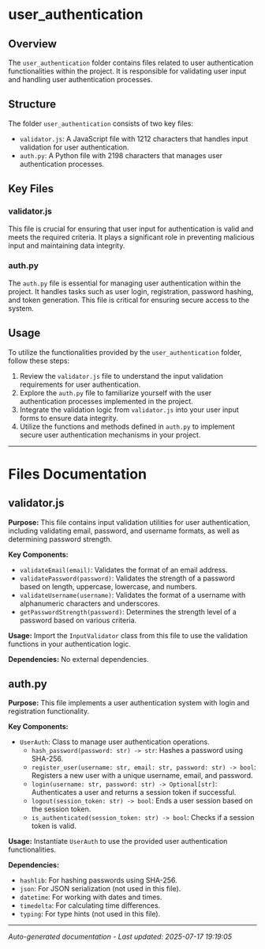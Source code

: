 # user_authentication

## Overview
The `user_authentication` folder contains files related to user authentication functionalities within the project. It is responsible for validating user input and handling user authentication processes.

## Structure
The folder `user_authentication` consists of two key files:
- `validator.js`: A JavaScript file with 1212 characters that handles input validation for user authentication.
- `auth.py`: A Python file with 2198 characters that manages user authentication processes.

## Key Files
### validator.js
This file is crucial for ensuring that user input for authentication is valid and meets the required criteria. It plays a significant role in preventing malicious input and maintaining data integrity.

### auth.py
The `auth.py` file is essential for managing user authentication within the project. It handles tasks such as user login, registration, password hashing, and token generation. This file is critical for ensuring secure access to the system.

## Usage
To utilize the functionalities provided by the `user_authentication` folder, follow these steps:
1. Review the `validator.js` file to understand the input validation requirements for user authentication.
2. Explore the `auth.py` file to familiarize yourself with the user authentication processes implemented in the project.
3. Integrate the validation logic from `validator.js` into your user input forms to ensure data integrity.
4. Utilize the functions and methods defined in `auth.py` to implement secure user authentication mechanisms in your project.

---

# Files Documentation

## validator.js

**Purpose:** This file contains input validation utilities for user authentication, including validating email, password, and username formats, as well as determining password strength.

**Key Components:**
- `validateEmail(email)`: Validates the format of an email address.
- `validatePassword(password)`: Validates the strength of a password based on length, uppercase, lowercase, and numbers.
- `validateUsername(username)`: Validates the format of a username with alphanumeric characters and underscores.
- `getPasswordStrength(password)`: Determines the strength level of a password based on various criteria.

**Usage:** Import the `InputValidator` class from this file to use the validation functions in your authentication logic.

**Dependencies:** No external dependencies.

## auth.py

**Purpose:** This file implements a user authentication system with login and registration functionality.

**Key Components:**
- `UserAuth`: Class to manage user authentication operations.
  - `hash_password(password: str) -> str`: Hashes a password using SHA-256.
  - `register_user(username: str, email: str, password: str) -> bool`: Registers a new user with a unique username, email, and password.
  - `login(username: str, password: str) -> Optional[str]`: Authenticates a user and returns a session token if successful.
  - `logout(session_token: str) -> bool`: Ends a user session based on the session token.
  - `is_authenticated(session_token: str) -> bool`: Checks if a session token is valid.

**Usage:** Instantiate `UserAuth` to use the provided user authentication functionalities.

**Dependencies:**
- `hashlib`: For hashing passwords using SHA-256.
- `json`: For JSON serialization (not used in this file).
- `datetime`: For working with dates and times.
- `timedelta`: For calculating time differences.
- `typing`: For type hints (not used in this file).

---
*Auto-generated documentation - Last updated: 2025-07-17 19:19:05*
